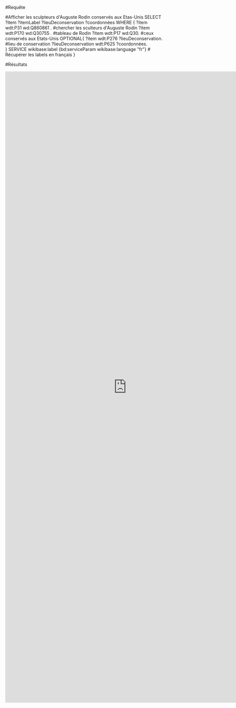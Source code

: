 
#Requête 

#Afficher les sculpteurs d'Auguste Rodin conservés aux Etas-Unis
SELECT ?item ?itemLabel ?lieuDeconservation ?coordonnées WHERE
{
  ?item wdt:P31 wd:Q860861 . #chercher les sculteurs d'Auguste Rodin
  ?item wdt:P170 wd:Q30755 . #tableau de Rodin
  ?item wdt:P17 wd:Q30. #ceux conservés aux Etats-Unis
  OPTIONAL{
  ?item wdt:P276 ?lieuDeconservation. #lieu de conservation
  ?lieuDeconservation wdt:P625 ?coordonnées.    
  } 
    SERVICE wikibase:label {bd:serviceParam wikibase:language "fr"} # Récupérer les labels en français
}

#Résultats 
<iframe style="width: 80vw; height: 50vh; border: none;" src="https://query.wikidata.org/embed.html#%23Afficher%20les%20sculpteurs%20d%27Auguste%20Rodin%20conserv%C3%A9s%20aux%20Etas-Unis%0ASELECT%20%3Fitem%20%3FitemLabel%20%3FlieuDeconservation%20%3Fcoordonn%C3%A9es%20WHERE%0A%7B%0A%20%20%3Fitem%20wdt%3AP31%20wd%3AQ860861%20.%20%23chercher%20les%20sculteurs%20d%27Auguste%20Rodin%0A%20%20%3Fitem%20wdt%3AP170%20wd%3AQ30755%20.%20%23tableau%20de%20Rodin%0A%20%20%3Fitem%20wdt%3AP17%20wd%3AQ30.%20%23ceux%20conserv%C3%A9s%20aux%20Etats-Unis%0A%20%20OPTIONAL%7B%0A%20%20%3Fitem%20wdt%3AP276%20%3FlieuDeconservation.%20%23lieu%20de%20conservation%0A%20%20%3FlieuDeconservation%20wdt%3AP625%20%3Fcoordonn%C3%A9es.%20%20%20%20%0A%20%20%7D%20%0A%20%20%20%20SERVICE%20wikibase%3Alabel%20%7Bbd%3AserviceParam%20wikibase%3Alanguage%20%22fr%22%7D%20%23%20R%C3%A9cup%C3%A9rer%20les%20labels%20en%20fran%C3%A7ais%0A%7D%0A" referrerpolicy="origin" sandbox="allow-scripts allow-same-origin allow-popups" ></iframe>
